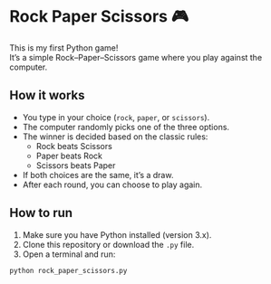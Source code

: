 # Rock Paper Scissors 🎮

This is my first Python game!  
It’s a simple Rock–Paper–Scissors game where you play against the computer.

## How it works
- You type in your choice (`rock`, `paper`, or `scissors`).
- The computer randomly picks one of the three options.
- The winner is decided based on the classic rules:
  - Rock beats Scissors
  - Paper beats Rock
  - Scissors beats Paper
- If both choices are the same, it’s a draw.
- After each round, you can choose to play again.

## How to run
1. Make sure you have Python installed (version 3.x).
2. Clone this repository or download the `.py` file.
3. Open a terminal and run:

```bash
python rock_paper_scissors.py
